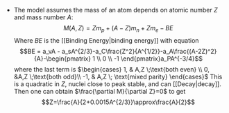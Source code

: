 - The model assumes the mass of an atom depends on atomic number $Z$ and mass number $A$:
$$M(A,Z) = Zm_p+(A-Z)m_n + Zm_e - BE$$
Where $BE$ is the [[Binding Energy|binding energy]] with equation
$$BE = a_vA - a_sA^{2/3}-a_C\frac{Z^2}{A^{1/2}}-a_A\frac{(A-2Z)^2}{A}-\begin{pmatrix}  1 \\  0 \\ -1   \end{pmatrix}a_PA^{-3/4}$$
where the last term is $\begin{cases} 1, & A,Z \;\text{both even} \\ 0, &A,Z \;\text{both odd}\\ -1, & A,Z \; \text{mixed parity} \end{cases}$ 
This is a quadratic in $Z$, nuclei close to peak stable, and can [[Decay|decay]].
Then one can obtain $\frac{\partial M}{\partial Z}=0$ to get
$$Z=\frac{A}{2+0.0015A^{2/3}}\approx\frac{A}{2}$$
